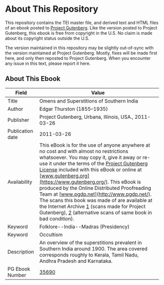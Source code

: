 # About This Repository

This repository contains the TEI master file, and derived text and HTML files of an ebook posted to [Project Gutenberg](https://www.gutenberg.org/). Like the version posted to Project Gutenberg, this ebook is free from copyright in the U.S. No claim is made about its copyright status outside the U.S.

The version maintained in this repository may be slightly out-of-sync with the version maintained at Project Gutenberg. Mostly, fixes will be made first here, and only then reposted to Project Gutenberg. When you encounter any issue in this text, please report it here.

## About This Ebook

| Field | Value |
| ----- | ----- |
| Title | Omens and Superstitions of Southern India |
| Author | Edgar Thurston (1855–1935) |
| Publisher | Project Gutenberg, Urbana, Illinois, USA., 2011-03-26 |
| Publication date | 2011-03-26 |
| Availability | This eBook is for the use of anyone anywhere at no cost and with almost no restrictions whatsoever. You may copy it, give it away or re-use it under the terms of the [Project Gutenberg License](https://www.gutenberg.org/license) included with this eBook or online at [www.gutenberg.org](https://www.gutenberg.org/). This eBook is produced by the Online Distributed Proofreading Team at [www.pgdp.net](http://www.pgdp.net/). The scans this book was made of are available at the Internet Archive [1](http://www.archive.org/details/ThurstonOmensSuperstitionsSouthernIndia) (scans made for Project Gutenberg), [2](http://www.archive.org/details/omenssuperstitio00thur) (alternative scans of same book in bad condition). |
| Keyword | Folklore--India--Madras (Presidency) |
| Keyword | Occultism |
| Description | An overview of the superstitions prevalent in Southern India around 1900. The area covered corresponds roughly to Kerala, Tamil Nadu, Andhra Pradesh and Karnataka. |
| PG Ebook Number | [35690](https://www.gutenberg.org/ebooks/35690) |
